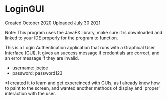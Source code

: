 # LoginGUI

Created October 2020
Uploaded July 30 2021

Note: This program uses the JavaFX library, make sure it is downloaded and linked to your IDE properly for the program to function. 

This is a Login Authentication application that runs with a Graphical User Interface (GUI). It gives an success message if credentials are correct, and an error message if they are invalid.
  - username: joejoe
  - password: password123 

*I created it to learn and get expereinced with GUIs, as I already knew how to paint to the screen, and wanted another methods of display and 'proper' interaction with the user.
